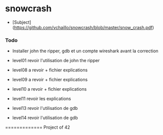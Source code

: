 # snowcrash

* [Subject] (https://github.com/vchaillo/snowcrash/blob/master/snow_crash.pdf)

### Todo
- Installer john the ripper, gdb et un compte wireshark avant la correction

- level01 revoir l'utilisation de john the ripper
- level08 a revoir + fichier explications
- level09 a revoir + fichier explications
- level10 a revoir + fichier explications
- level11 revoir les explications
- level13 revoir l'utilisation de gdb
- level14 revoir l'utilisation de gdb

=============
Project of 42
